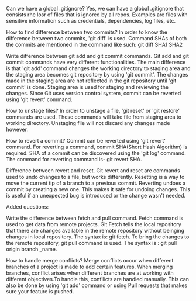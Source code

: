 Can we have a global .gitignore?
Yes, we can have a global .gitignore that consists rhe losr of files that is ignored by all repos. Examples are files with sensitive information such as credentials, dependencies, log files, etc.


How to find difference between two commits?
In order to know the difference between two commits, 'git diff' is used. Command SHAs of both the commits are mentioned in the command like such: git diff SHA1 SHA2


Write difference between git add and git commit commands.
Git add and git commit commands have very different functionalities.
The main difference is that 'git add' command changes the working directory to staging area and the staging area becomes git repository by using 'git commit'. The changes made in the staging area are not reflected in the git repository until 'git commit' is done. Staging area is used for staging and reviewing the changes. 
Since Git uses version control system, commit can be reverted using 'git revert' command.


How to unstage files?
In order to unstage a file, 'git reset' or 'git restore' commands are used. These commands will take file from staging area to working directory. Unstaging file will not discard any changes made however. 


How to revert a commit?
Commit can be reverted using 'git revert' command. For reverting a command, commit SHA(Short Hash Algorithm) is required. SHA of a commit can be discovered using the 'git log' command. The command for reverting command is- git revert SHA.


Difference between revert and reset.
Git revert and reset are commands used to undo changes to a file, but works differently. Resetting is a way to move the current tip of a branch to a previous commit. Reverting undoes a commit by creating a new one. This makes it safe for undoing changes. This is useful if an unexpected bug is introduced or the change wasn't needed.


Added questions:

Write the difference between fetch and pull command.
Fetch command is used to get data from remote projects. Git Fetch tells the local repository that there are changes available in the remote repository without beinging changes in local repository. The syntax is: git fetch.
To bring the changes to the remote repository, git pull command is used. The syntax is : git pull origin branch
_name.


How to handle merge conflicts?
Merge conflicts occur when different branches of a project is made to add certain features. When merging branches, conflict arises when different branches are at working with different objectives.To handle this, confllicts are handled manually. This can also be done by using 'git add' command or using Pull requests that makes sure your feature is pushed. 